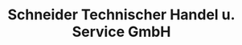 ---
title: "Schneider Technischer Handel u. Service GmbH"
url: /koethen-anhalt/schneider-technischer-handel-u-service-gmbh/
shop: Mieten
---